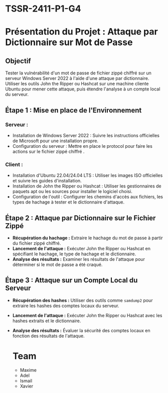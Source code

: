 # TSSR-2411-P1-G4


# Présentation du Projet : Attaque par Dictionnaire sur Mot de Passe

## Objectif

Tester la vulnérabilité d'un mot de passe de fichier zippé chiffré sur un serveur Windows Server 2022 à l'aide d'une attaque par dictionnaire. Utiliser les outils John the Ripper ou Hashcat sur une machine cliente Ubuntu pour mener cette attaque, puis étendre l'analyse à un compte local du serveur.

## Étape 1 : Mise en place de l'Environnement

### Serveur :
* Installation de Windows Server 2022 : Suivre les instructions officielles de Microsoft pour une installation propre.
* Configuration du serveur : Mettre en place le protocol pour faire les actions sur le fichier zippé chiffré .

### Client :
* Installation d'Ubuntu 22.04/24.04 LTS : Utiliser les images ISO officielles et suivre les guides d'installation.
* Installation de John the Ripper ou Hashcat : Utiliser les gestionnaires de paquets apt ou les sources pour installer le logiciel choisi.
* Configuration de l'outil : Configurer les chemins d'accès aux fichiers, les types de hachage à tester et le dictionnaire d'attaque.

## Étape 2 : Attaque par Dictionnaire sur le Fichier Zippé

* **Récupération du hachage :** Extraire le hachage du mot de passe à partir du fichier zippé chiffré.
* **Lancement de l'attaque :** Exécuter John the Ripper ou Hashcat en spécifiant le hachage, le type de hachage et le dictionnaire.
* **Analyse des résultats :** Examiner les résultats de l'attaque pour déterminer si le mot de passe a été craqué.

## Étape 3 : Attaque sur un Compte Local du Serveur

* **Récupération des hashes :** Utiliser des outils comme `samdump2` pour extraire les hashes des comptes locaux du serveur.
* **Lancement de l'attaque :** Exécuter John the Ripper ou Hashcat avec les hashes extraits et le dictionnaire.
* **Analyse des résultats :** Évaluer la sécurité des comptes locaux en fonction des résultats de l'attaque.

  # Team
  * Maxime
  * Adel
  * Ismail
  * Xavier
